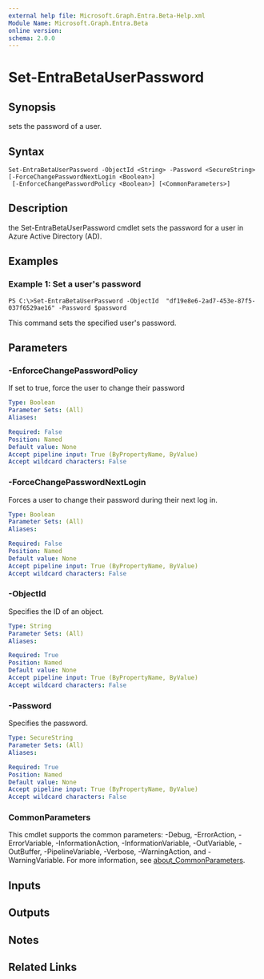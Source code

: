 ```yaml
---
external help file: Microsoft.Graph.Entra.Beta-Help.xml
Module Name: Microsoft.Graph.Entra.Beta
online version:
schema: 2.0.0
---
```


# Set-EntraBetaUserPassword

## Synopsis
sets the password of a user.

## Syntax

```
Set-EntraBetaUserPassword -ObjectId <String> -Password <SecureString> [-ForceChangePasswordNextLogin <Boolean>]
 [-EnforceChangePasswordPolicy <Boolean>] [<CommonParameters>]
```

## Description
the Set-EntraBetaUserPassword cmdlet sets the password for a user in Azure Active Directory (AD).

## Examples

### Example 1: Set a user's password
```
PS C:\>Set-EntraBetaUserPassword -ObjectId  "df19e8e6-2ad7-453e-87f5-037f6529ae16" -Password $password
```

This command sets the specified user's password.

## Parameters

### -EnforceChangePasswordPolicy
If set to true, force the user to change their password

```yaml
Type: Boolean
Parameter Sets: (All)
Aliases:

Required: False
Position: Named
Default value: None
Accept pipeline input: True (ByPropertyName, ByValue)
Accept wildcard characters: False
```

### -ForceChangePasswordNextLogin
Forces a user to change their password during their next log in.

```yaml
Type: Boolean
Parameter Sets: (All)
Aliases:

Required: False
Position: Named
Default value: None
Accept pipeline input: True (ByPropertyName, ByValue)
Accept wildcard characters: False
```

### -ObjectId
Specifies the ID of an object.

```yaml
Type: String
Parameter Sets: (All)
Aliases:

Required: True
Position: Named
Default value: None
Accept pipeline input: True (ByPropertyName, ByValue)
Accept wildcard characters: False
```

### -Password
Specifies the password.

```yaml
Type: SecureString
Parameter Sets: (All)
Aliases:

Required: True
Position: Named
Default value: None
Accept pipeline input: True (ByPropertyName, ByValue)
Accept wildcard characters: False
```

### CommonParameters
This cmdlet supports the common parameters: -Debug, -ErrorAction, -ErrorVariable, -InformationAction, -InformationVariable, -OutVariable, -OutBuffer, -PipelineVariable, -Verbose, -WarningAction, and -WarningVariable. For more information, see [about_CommonParameters](https://go.microsoft.com/fwlink/?LinkID=113216).

## Inputs

## Outputs

## Notes

## Related Links
